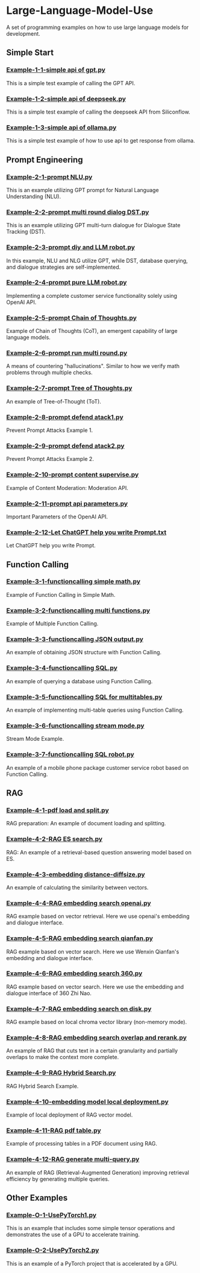 # Large-Language-Model-Use
A set of programming examples on how to use large language models for development.

## Simple Start
### [Example-1-1-simple api of gpt.py](https://github.com/Justin1985-147/Large-Language-Model-Use/blob/main/Example-1-1-simple%20api%20of%20gpt.py)
This is a simple test example of calling the GPT API.
### [Example-1-2-simple api of deepseek.py](https://github.com/Justin1985-147/Large-Language-Model-Use/blob/main/Example-1-2-simple%20api%20of%20deepseek.py)
This is a simple test example of calling the deepseek API from Siliconflow.
### [Example-1-3-simple api of ollama.py](https://github.com/Justin1985-147/Large-Language-Model-Use/blob/main/Example-1-3-simple%20api%20of%20ollama.py)
This is a simple test example of how to use api to get response from ollama.

## Prompt Engineering
### [Example-2-1-prompt NLU.py](https://github.com/Justin1985-147/Large-Language-Model-Use/blob/main/Example-2-1-prompt%20NLU.py)
This is an example utilizing GPT prompt for Natural Language Understanding (NLU).
### [Example-2-2-prompt multi round dialog DST.py](https://github.com/Justin1985-147/Large-Language-Model-Use/blob/main/Example-2-2-prompt%20multi%20round%20dialog%20DST.py)
This is an example utilizing GPT multi-turn dialogue for Dialogue State Tracking (DST).
### [Example-2-3-prompt diy and LLM robot.py](https://github.com/Justin1985-147/Large-Language-Model-Use/blob/main/Example-2-3-prompt%20diy%20and%20LLM%20robot.py)
In this example, NLU and NLG utilize GPT, while DST, database querying, and dialogue strategies are self-implemented.
### [Example-2-4-prompt pure LLM robot.py](https://github.com/Justin1985-147/Large-Language-Model-Use/blob/main/Example-2-4-prompt%20pure%20LLM%20robot.py)
Implementing a complete customer service functionality solely using OpenAI API.
### [Example-2-5-prompt Chain of Thoughts.py](https://github.com/Justin1985-147/Large-Language-Model-Use/blob/main/Example-2-5-prompt%20Chain%20of%20Thoughts.py)
Example of Chain of Thoughts (CoT), an emergent capability of large language models.
### [Example-2-6-prompt run multi round.py](https://github.com/Justin1985-147/Large-Language-Model-Use/blob/main/Example-2-6-prompt%20run%20multi%20round.py)
A means of countering "hallucinations". Similar to how we verify math problems through multiple checks.
### [Example-2-7-prompt Tree of Thoughts.py](https://github.com/Justin1985-147/Large-Language-Model-Use/blob/main/Example-2-7-prompt%20Tree%20of%20Thoughts.py)
An example of Tree-of-Thought (ToT).
### [Example-2-8-prompt defend atack1.py](https://github.com/Justin1985-147/Large-Language-Model-Use/blob/main/Example-2-8-prompt%20defend%20atack1.py)
Prevent Prompt Attacks Example 1.
### [Example-2-9-prompt defend atack2.py](https://github.com/Justin1985-147/Large-Language-Model-Use/blob/main/Example-2-9-prompt%20defend%20atack2.py)
Prevent Prompt Attacks Example 2.
### [Example-2-10-prompt content supervise.py](https://github.com/Justin1985-147/Large-Language-Model-Use/blob/main/Example-2-10-prompt%20content%20supervise.py)
Example of Content Moderation: Moderation API.
### [Example-2-11-prompt api parameters.py](https://github.com/Justin1985-147/Large-Language-Model-Use/blob/main/Example-2-11-prompt%20api%20parameters.py)
Important Parameters of the OpenAI API.
### [Example-2-12-Let ChatGPT help you write Prompt.txt](https://github.com/Justin1985-147/Large-Language-Model-Use/blob/main/Example-2-12-Let%20ChatGPT%20help%20you%20write%20Prompt.txt)
Let ChatGPT help you write Prompt.

## Function Calling
### [Example-3-1-functioncalling simple math.py](https://github.com/Justin1985-147/Large-Language-Model-Use/blob/main/Example-3-1-functioncalling%20simple%20math.py)
Example of Function Calling in Simple Math.
### [Example-3-2-functioncalling multi functions.py](https://github.com/Justin1985-147/Large-Language-Model-Use/blob/main/Example-3-2-functioncalling%20multi%20functions.py)
Example of Multiple Function Calling.
### [Example-3-3-functioncalling JSON output.py](https://github.com/Justin1985-147/Large-Language-Model-Use/blob/main/Example-3-3-functioncalling%20JSON%20output.py)
An example of obtaining JSON structure with Function Calling.
### [Example-3-4-functioncalling SQL.py](https://github.com/Justin1985-147/Large-Language-Model-Use/blob/main/Example-3-4-functioncalling%20SQL.py)
An example of querying a database using Function Calling.
### [Example-3-5-functioncalling SQL for multitables.py](https://github.com/Justin1985-147/Large-Language-Model-Use/blob/main/Example-3-5-functioncalling%20SQL%20for%20multitables.py)
An example of implementing multi-table queries using Function Calling.
### [Example-3-6-functioncalling stream mode.py](https://github.com/Justin1985-147/Large-Language-Model-Use/blob/main/Example-3-6-functioncalling%20stream%20mode.py)
Stream Mode Example.
### [Example-3-7-functioncalling SQL robot.py](https://github.com/Justin1985-147/Large-Language-Model-Use/blob/main/Example-3-7-functioncalling%20SQL%20robot.py)
An example of a mobile phone package customer service robot based on Function Calling.

## RAG
### [Example-4-1-pdf load and split.py](https://github.com/Justin1985-147/Large-Language-Model-Use/blob/main/Example-4-1-pdf%20load%20and%20split.py)
RAG preparation: An example of document loading and splitting.
### [Example-4-2-RAG ES search.py](https://github.com/Justin1985-147/Large-Language-Model-Use/blob/main/Example-4-2-RAG%20ES%20search.py)
RAG: An example of a retrieval-based question answering model based on ES.
### [Example-4-3-embedding distance-diffsize.py](https://github.com/Justin1985-147/Large-Language-Model-Use/blob/main/Example-4-3-embedding%20distance-diffsize.py)
An example of calculating the similarity between vectors.
### [Example-4-4-RAG embedding search openai.py](https://github.com/Justin1985-147/Large-Language-Model-Use/blob/main/Example-4-4-RAG%20embedding%20search%20openai.py)
RAG example based on vector retrieval. Here we use openai's embedding and dialogue interface.
### [Example-4-5-RAG embedding search qianfan.py](https://github.com/Justin1985-147/Large-Language-Model-Use/blob/main/Example-4-5-RAG%20embedding%20search%20qianfan.py)
RAG example based on vector search. Here we use Wenxin Qianfan's embedding and dialogue interface.
### [Example-4-6-RAG embedding search 360.py](https://github.com/Justin1985-147/Large-Language-Model-Use/blob/main/Example-4-6-RAG%20embedding%20search%20360.py)
RAG example based on vector search. Here we use the embedding and dialogue interface of 360 Zhi Nao.
### [Example-4-7-RAG embedding search on disk.py](https://github.com/Justin1985-147/Large-Language-Model-Use/blob/main/Example-4-7-RAG%20embedding%20search%20on%20disk.py)
RAG example based on local chroma vector library (non-memory mode).
### [Example-4-8-RAG embedding search overlap and rerank.py](https://github.com/Justin1985-147/Large-Language-Model-Use/blob/main/Example-4-8-RAG%20embedding%20search%20overlap%20and%20rerank.py)
An example of RAG that cuts text in a certain granularity and partially overlaps to make the context more complete.
### [Example-4-9-RAG Hybrid Search.py](https://github.com/Justin1985-147/Large-Language-Model-Use/blob/main/Example-4-9-RAG%20Hybrid%20Search.py)
RAG Hybrid Search Example.
### [Example-4-10-embedding model local deployment.py](https://github.com/Justin1985-147/Large-Language-Model-Use/blob/main/Example-4-10-embedding%20model%20local%T20deployment.py)
Example of local deployment of RAG vector model.
### [Example-4-11-RAG pdf table.py](https://github.com/Justin1985-147/Large-Language-Model-Use/blob/main/Example-4-11-RAG%20pdf%20table.py)
Example of processing tables in a PDF document using RAG.
### [Example-4-12-RAG generate multi-query.py](https://github.com/Justin1985-147/Large-Language-Model-Use/blob/main/Example-4-12-RAG%20generate%20multi-query.py)
An example of RAG (Retrieval-Augmented Generation) improving retrieval efficiency by generating multiple queries.

## Other Examples
### [Example-O-1-UsePyTorch1.py](https://github.com/Justin1985-147/Large-Language-Model-Use/blob/main/Example-O-1-UsePyTorch1.py)
This is an example that includes some simple tensor operations and demonstrates the use of a GPU to accelerate training.
### [Example-O-2-UsePyTorch2.py](https://github.com/Justin1985-147/Large-Language-Model-Use/blob/main/Example-O-2-UsePyTorch2.py)
This is an example of a PyTorch project that is accelerated by a GPU.
